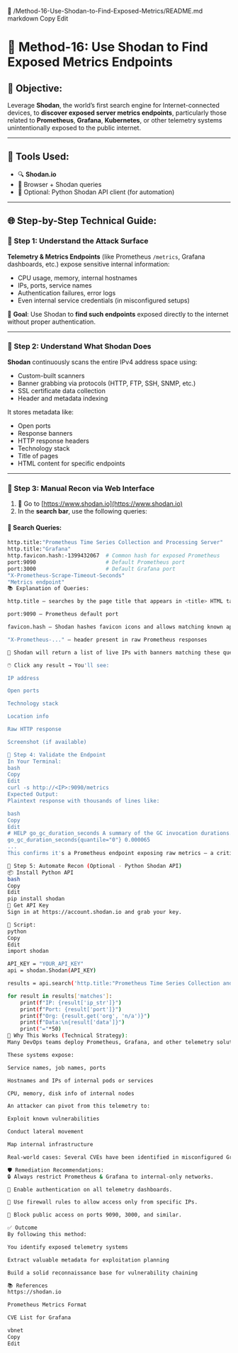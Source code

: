 📁 /Method-16-Use-Shodan-to-Find-Exposed-Metrics/README.md
markdown
Copy
Edit
# 🔎 Method-16: Use Shodan to Find Exposed Metrics Endpoints

## 🧠 Objective:
Leverage **Shodan**, the world’s first search engine for Internet-connected devices, to **discover exposed server metrics endpoints**, particularly those related to **Prometheus**, **Grafana**, **Kubernetes**, or other telemetry systems unintentionally exposed to the public internet.

---

## 🧰 Tools Used:
- 🔍 **Shodan.io**
- 🧠 Browser + Shodan queries
- 🧪 Optional: Python Shodan API client (for automation)

---

## 🌐 Step-by-Step Technical Guide:

### 🧩 Step 1: Understand the Attack Surface

**Telemetry & Metrics Endpoints** (like Prometheus `/metrics`, Grafana dashboards, etc.) expose sensitive internal information:
- CPU usage, memory, internal hostnames
- IPs, ports, service names
- Authentication failures, error logs
- Even internal service credentials (in misconfigured setups)

🔴 **Goal**: Use Shodan to **find such endpoints** exposed directly to the internet without proper authentication.

---

### 🔐 Step 2: Understand What Shodan Does

**Shodan** continuously scans the entire IPv4 address space using:
- Custom-built scanners
- Banner grabbing via protocols (HTTP, FTP, SSH, SNMP, etc.)
- SSL certificate data collection
- Header and metadata indexing

It stores metadata like:
- Open ports
- Response banners
- HTTP response headers
- Technology stack
- Title of pages
- HTML content for specific endpoints

---

### 🔎 Step 3: Manual Recon via Web Interface

1. 🔗 Go to [https://www.shodan.io](https://www.shodan.io)
2. In the **search bar**, use the following queries:

#### 📌 Search Queries:
```bash
http.title:"Prometheus Time Series Collection and Processing Server"
http.title:"Grafana"
http.favicon.hash:-1399432067  # Common hash for exposed Prometheus
port:9090                      # Default Prometheus port
port:3000                      # Default Grafana port
"X-Prometheus-Scrape-Timeout-Seconds"
"Metrics endpoint"
📚 Explanation of Queries:

http.title — searches by the page title that appears in <title> HTML tag

port:9090 — Prometheus default port

favicon.hash — Shodan hashes favicon icons and allows matching known apps via this

"X-Prometheus-..." — header present in raw Prometheus responses

🔄 Shodan will return a list of live IPs with banners matching these queries.

🖱️ Click any result → You'll see:

IP address

Open ports

Technology stack

Location info

Raw HTTP response

Screenshot (if available)

🧪 Step 4: Validate the Endpoint
In Your Terminal:
bash
Copy
Edit
curl -s http://<IP>:9090/metrics
Expected Output:
Plaintext response with thousands of lines like:

bash
Copy
Edit
# HELP go_gc_duration_seconds A summary of the GC invocation durations.
go_gc_duration_seconds{quantile="0"} 0.000065
...
This confirms it's a Prometheus endpoint exposing raw metrics — a critical data leak.

🐍 Step 5: Automate Recon (Optional - Python Shodan API)
📦 Install Python API
bash
Copy
Edit
pip install shodan
🔑 Get API Key
Sign in at https://account.shodan.io and grab your key.

🧪 Script:
python
Copy
Edit
import shodan

API_KEY = "YOUR_API_KEY"
api = shodan.Shodan(API_KEY)

results = api.search('http.title:"Prometheus Time Series Collection and Processing Server"')

for result in results['matches']:
    print(f"IP: {result['ip_str']}")
    print(f"Port: {result['port']}")
    print(f"Org: {result.get('org', 'n/a')}")
    print(f"Data:\n{result['data']}")
    print("="*50)
🚨 Why This Works (Technical Strategy):
Many DevOps teams deploy Prometheus, Grafana, and other telemetry solutions without setting up firewall rules or authentication.

These systems expose:

Service names, job names, ports

Hostnames and IPs of internal pods or services

CPU, memory, disk info of internal nodes

An attacker can pivot from this telemetry to:

Exploit known vulnerabilities

Conduct lateral movement

Map internal infrastructure

Real-world cases: Several CVEs have been identified in misconfigured Grafana dashboards that allow LFI, unauthenticated access, or RCE.

🛡️ Remediation Recommendations:
🔒 Always restrict Prometheus & Grafana to internal-only networks.

🔑 Enable authentication on all telemetry dashboards.

🧱 Use firewall rules to allow access only from specific IPs.

🚫 Block public access on ports 9090, 3000, and similar.

✅ Outcome
By following this method:

You identify exposed telemetry systems

Extract valuable metadata for exploitation planning

Build a solid reconnaissance base for vulnerability chaining

📚 References
https://shodan.io

Prometheus Metrics Format

CVE List for Grafana

vbnet
Copy
Edit
